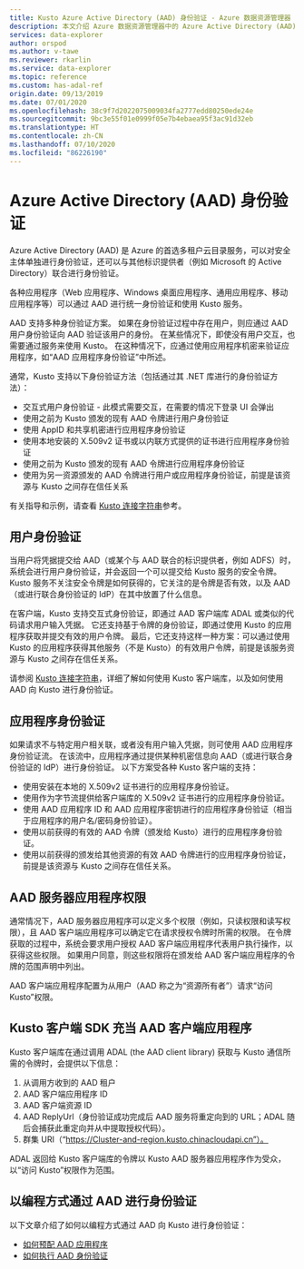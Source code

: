 ```yaml
---
title: Kusto Azure Active Directory (AAD) 身份验证 - Azure 数据资源管理器
description: 本文介绍 Azure 数据资源管理器中的 Azure Active Directory (AAD) 身份验证。
services: data-explorer
author: orspod
ms.author: v-tawe
ms.reviewer: rkarlin
ms.service: data-explorer
ms.topic: reference
ms.custom: has-adal-ref
origin.date: 09/13/2019
ms.date: 07/01/2020
ms.openlocfilehash: 38c9f7d2022075009034fa2777edd80250ede24e
ms.sourcegitcommit: 9bc3e55f01e0999f05e7b4ebaea95f3ac91d32eb
ms.translationtype: HT
ms.contentlocale: zh-CN
ms.lasthandoff: 07/10/2020
ms.locfileid: "86226190"
---
```

# <a name="azure-active-directory-aad-authentication"></a>Azure Active Directory (AAD) 身份验证

Azure Active Directory (AAD) 是 Azure 的首选多租户云目录服务，可以对安全主体单独进行身份验证，还可以与其他标识提供者（例如 Microsoft 的 Active Directory）联合进行身份验证。

各种应用程序（Web 应用程序、Windows 桌面应用程序、通用应用程序、移动应用程序等）可以通过 AAD 进行统一身份验证和使用 Kusto 服务。

AAD 支持多种身份验证方案。
如果在身份验证过程中存在用户，则应通过 AAD 用户身份验证向 AAD 验证该用户的身份。
在某些情况下，即使没有用户交互，也需要通过服务来使用 Kusto。 在这种情况下，应通过使用应用程序机密来验证应用程序，如“AAD 应用程序身份验证”中所述。

通常，Kusto 支持以下身份验证方法（包括通过其 .NET 库进行的身份验证方法）：

* 交互式用户身份验证 - 此模式需要交互，在需要的情况下登录 UI 会弹出
* 使用之前为 Kusto 颁发的现有 AAD 令牌进行用户身份验证
* 使用 AppID 和共享机密进行应用程序身份验证
* 使用本地安装的 X.509v2 证书或以内联方式提供的证书进行应用程序身份验证
* 使用之前为 Kusto 颁发的现有 AAD 令牌进行应用程序身份验证
* 使用为另一资源颁发的 AAD 令牌进行用户或应用程序身份验证，前提是该资源与 Kusto 之间存在信任关系

有关指导和示例，请查看 [Kusto 连接字符串](../../api/connection-strings/kusto.md)参考。

## <a name="user-authentication"></a>用户身份验证

当用户将凭据提交给 AAD（或某个与 AAD 联合的标识提供者，例如 ADFS）时，系统会进行用户身份验证，并会返回一个可以提交给 Kusto 服务的安全令牌。 Kusto 服务不关注安全令牌是如何获得的，它关注的是令牌是否有效，以及 AAD（或进行联合身份验证的 IdP）在其中放置了什么信息。

在客户端，Kusto 支持交互式身份验证，即通过 AAD 客户端库 ADAL 或类似的代码请求用户输入凭据。 它还支持基于令牌的身份验证，即通过使用 Kusto 的应用程序获取并提交有效的用户令牌。 最后，它还支持这样一种方案：可以通过使用 Kusto 的应用程序获得其他服务（不是 Kusto）的有效用户令牌，前提是该服务资源与 Kusto 之间存在信任关系。

请参阅 [Kusto 连接字符串](../../api/connection-strings/kusto.md)，详细了解如何使用 Kusto 客户端库，以及如何使用 AAD 向 Kusto 进行身份验证。

## <a name="application-authentication"></a>应用程序身份验证

如果请求不与特定用户相关联，或者没有用户输入凭据，则可使用 AAD 应用程序身份验证流。 在该流中，应用程序通过提供某种机密信息向 AAD（或进行联合身份验证的 IdP）进行身份验证。 以下方案受各种 Kusto 客户端的支持：

* 使用安装在本地的 X.509v2 证书进行的应用程序身份验证。
* 使用作为字节流提供给客户端库的 X.509v2 证书进行的应用程序身份验证。
* 使用 AAD 应用程序 ID 和 AAD 应用程序密钥进行的应用程序身份验证（相当于应用程序的用户名/密码身份验证）。
* 使用以前获得的有效的 AAD 令牌（颁发给 Kusto）进行的应用程序身份验证。
* 使用以前获得的颁发给其他资源的有效 AAD 令牌进行的应用程序身份验证，前提是该资源与 Kusto 之间存在信任关系。

## <a name="aad-server-application-permissions"></a>AAD 服务器应用程序权限

通常情况下，AAD 服务器应用程序可以定义多个权限（例如，只读权限和读写权限），且 AAD 客户端应用程序可以确定它在请求授权令牌时所需的权限。 在令牌获取的过程中，系统会要求用户授权 AAD 客户端应用程序代表用户执行操作，以获得这些权限。 如果用户同意，则这些权限将在颁发给 AAD 客户端应用程序的令牌的范围声明中列出。



AAD 客户端应用程序配置为从用户（AAD 称之为“资源所有者”）请求“访问 Kusto”权限。

## <a name="kusto-client-sdk-as-an-aad-client-application"></a>Kusto 客户端 SDK 充当 AAD 客户端应用程序

Kusto 客户端库在通过调用 ADAL (the AAD client library) 获取与 Kusto 通信所需的令牌时，会提供以下信息：

1. 从调用方收到的 AAD 租户
2. AAD 客户端应用程序 ID
3. AAD 客户端资源 ID
4. AAD ReplyUrl（身份验证成功完成后 AAD 服务将重定向到的 URL；ADAL 随后会捕获此重定向并从中提取授权代码）。
5. 群集 URI（“https://Cluster-and-region.kusto.chinacloudapi.cn”）。

ADAL 返回给 Kusto 客户端库的令牌以 Kusto AAD 服务器应用程序作为受众，以“访问 Kusto”权限作为范围。

## <a name="authenticating-with-aad-programmatically"></a>以编程方式通过 AAD 进行身份验证

以下文章介绍了如何以编程方式通过 AAD 向 Kusto 进行身份验证：

* [如何预配 AAD 应用程序](./how-to-provision-aad-app.md)
* [如何执行 AAD 身份验证](./how-to-authenticate-with-aad.md)
